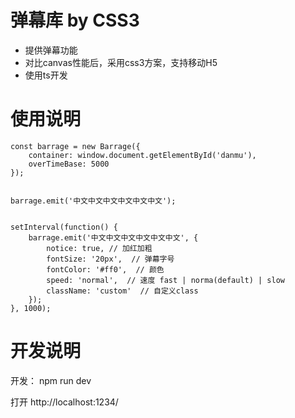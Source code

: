 # 弹幕库 by CSS3 

- 提供弹幕功能
- 对比canvas性能后，采用css3方案，支持移动H5
- 使用ts开发


# 使用说明

    const barrage = new Barrage({
        container: window.document.getElementById('danmu'),
        overTimeBase: 5000
    });


    barrage.emit('中文中文中文中文中文中文');


    setInterval(function() {
        barrage.emit('中文中文中文中文中文中文', {
            notice: true, // 加红加粗
            fontSize: '20px',  // 弹幕字号
            fontColor: '#ff0',  // 颜色
            speed: 'normal',  // 速度 fast | norma(default) | slow
            className: 'custom'  // 自定义class
        });
    }, 1000);


# 开发说明
开发：
npm run dev

打开 http://localhost:1234/ 



